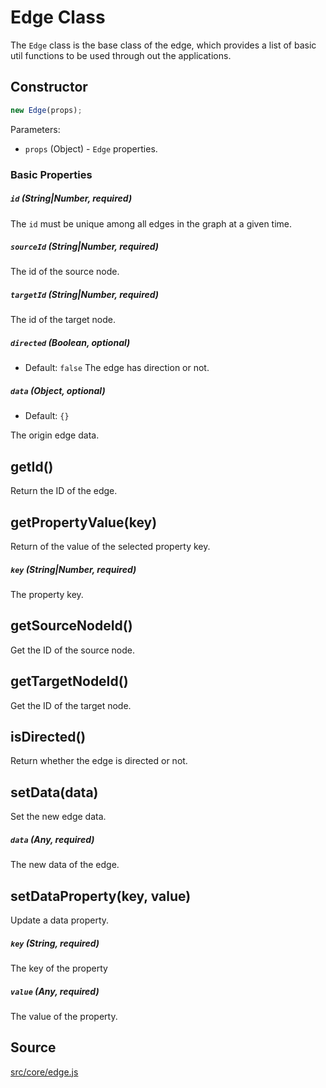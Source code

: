 # Edge Class

The `Edge` class is the base class of the edge, which provides a list of basic util functions to be used through out the applications.


## Constructor
```js
new Edge(props);
```

Parameters:
- `props` (Object) - `Edge` properties.

### Basic Properties
##### `id` (String|Number, required)

The `id` must be unique among all edges in the graph at a given time.


##### `sourceId` (String|Number, required)
The id of the source node.

##### `targetId` (String|Number, required)
The id of the target node.


##### `directed` (Boolean, optional)

- Default: `false`
The edge has direction or not.


##### `data` (Object, optional)

- Default: `{}`

The origin edge data.


## getId()
Return the ID of the edge.


## getPropertyValue(key)
Return of the value of the selected property key.

##### `key` (String|Number, required)

The property key.

## getSourceNodeId()
Get the ID of the source node.


## getTargetNodeId()
Get the ID of the target node.


## isDirected()
Return whether the edge is directed or not.


## setData(data)

Set the new edge data.

##### `data` (Any, required)

The new data of the edge.


## setDataProperty(key, value)

Update a data property.

##### `key` (String, required)

The key of the property

##### `value` (Any, required)

The value of the property.



## Source

[src/core/edge.js](https://github.com/uber-common/graph.gl/blob/master/src/core/edge.js)
